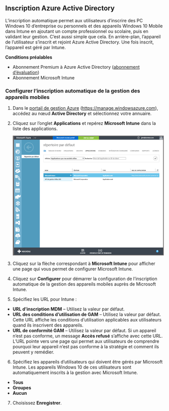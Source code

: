 ## <a name="azure-active-directory-enrollment"></a>Inscription Azure Active Directory

L’inscription automatique permet aux utilisateurs d’inscrire des PC Windows 10 d’entreprise ou personnels et des appareils Windows 10 Mobile dans Intune en ajoutant un compte professionnel ou scolaire, puis en validant leur gestion. C’est aussi simple que cela. En arrière-plan, l’appareil de l’utilisateur s’inscrit et rejoint Azure Active Directory. Une fois inscrit, l’appareil est géré par Intune.

**Conditions préalables**
- Abonnement Premium à Azure Active Directory ([abonnement d’évaluation](http://go.microsoft.com/fwlink/?LinkID=816845))
- Abonnement Microsoft Intune


### <a name="configure-automatic-mdm-enrollment"></a>Configurer l’inscription automatique de la gestion des appareils mobiles

1. Dans le [portail de gestion Azure](https://manage.windowsazure.com) (https://manage.windowsazure.com), accédez au nœud **Active Directory** et sélectionnez votre annuaire.

2. Cliquez sur l’onglet **Applications** et repérez **Microsoft Intune** dans la liste des applications.

    ![Applications Azure AD avec Microsoft Intune](../media/aad-intune-app.png)

3. Cliquez sur la flèche correspondant à **Microsoft Intune** pour afficher une page qui vous permet de configurer Microsoft Intune.

4. Cliquez sur **Configurer** pour démarrer la configuration de l’inscription automatique de la gestion des appareils mobiles auprès de Microsoft Intune.

5. Spécifiez les URL pour Intune :

  - **URL d’inscription MDM** – Utilisez la valeur par défaut.
  - **URL des conditions d’utilisation de GAM** – Utilisez la valeur par défaut. Cette URL affiche les conditions d’utilisation applicables aux utilisateurs quand ils inscrivent des appareils.
  - **URL de conformité GAM** – Utilisez la valeur par défaut. Si un appareil n’est pas conforme, un message **Accès refusé** s’affiche avec cette URL. L’URL pointe vers une page qui permet aux utilisateurs de comprendre pourquoi leur appareil n’est pas conforme à la stratégie et comment ils peuvent y remédier.

6.  Spécifiez les appareils d’utilisateurs qui doivent être gérés par Microsoft Intune. Les appareils Windows 10 de ces utilisateurs sont automatiquement inscrits à la gestion avec Microsoft Intune.

  - **Tous**
  - **Groupes**
  - **Aucun**

7. Choisissez **Enregistrer**.


<!--HONumber=Jan17_HO1-->


